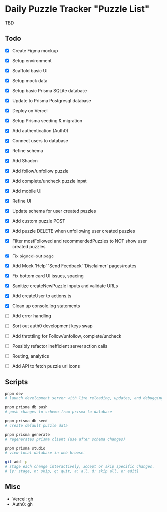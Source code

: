# Daily Puzzle Tracker "Puzzle List"

TBD

## Todo

- [x] Create Figma mockup
- [x] Setup environment
- [x] Scaffold basic UI
- [x] Setup mock data
- [x] Setup basic Prisma SQLite database
- [x] Update to Prisma Postgresql database
- [x] Deploy on Vercel
- [x] Setup Prisma seeding & migration
- [x] Add authentication (Auth0)
- [x] Connect users to database
- [x] Refine schema
- [x] Add Shadcn
- [x] Add follow/unfollow puzzle
- [x] Add complete/uncheck puzzle input
- [x] Add mobile UI
- [x] Refine UI
- [x] Update schema for user created puzzles
- [x] Add custom puzzle POST
- [x] Add puzzle DELETE when unfollowing user created puzzles
- [x] Filter mostFollowed and recommendedPuzzles to NOT show user created puzzles
- [x] Fix signed-out page
- [x] Add Mock 'Help' 'Send Feedback' 'Disclaimer' pages/routes
- [x] Fix bottom card UI issues, spacing
- [x] Sanitize createNewPuzzle inputs and validate URLs
- [x] Add createUser to actions.ts
- [x] Clean up console.log statements
- [ ] Add error handling
- [ ] Sort out auth0 development keys swap

- [ ] Add throttling for Follow/unfollow, complete/uncheck
- [ ] Possibly refactor inefficient server action calls
- [ ] Routing, analytics
- [ ] Add API to fetch puzzle url icons

## Scripts

```bash
pnpm dev
# launch development server with live reloading, updates, and debugging.

pnpm prisma db push
# push changes to schema from prisma to database

pnpm prisma db seed
# create default puzzle data

pnpm prisma generate
# regenerates prisma client (use after schema changes)

pnpm prisma studio
# view local database in web browser

git add -p
# stage each change interactively, accept or skip specific changes.
# [y: stage, n: skip, q: quit, a: all, d: skip all, e: edit]
```

## Misc

- Vercel: gh
- Auth0: gh
